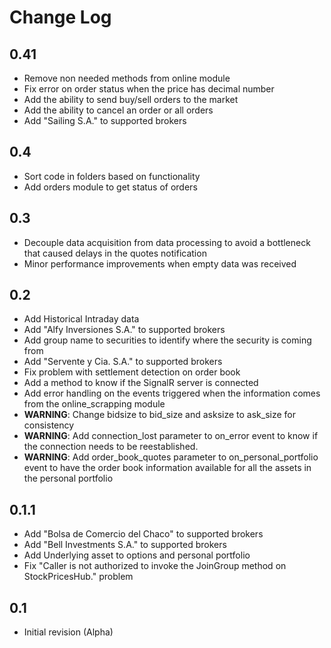 Change Log
==========

0.41
---
- Remove non needed methods from online module
- Fix error on order status when the price has decimal number
- Add the ability to send buy/sell orders to the market
- Add the ability to cancel an order or all orders
- Add "Sailing S.A." to supported brokers

0.4
---
- Sort code in folders based on functionality
- Add orders module to get status of orders

0.3
---
- Decouple data acquisition from data processing to avoid a bottleneck that caused delays in the quotes notification
- Minor performance improvements when empty data was received

0.2
---
- Add Historical Intraday data
- Add "Alfy Inversiones S.A." to supported brokers
- Add group name to securities to identify where the security is coming from
- Add "Servente y Cia. S.A." to supported brokers
- Fix problem with settlement detection on order book
- Add a method to know if the SignalR server is connected
- Add error handling on the events triggered when the information comes from the online_scrapping module
- **WARNING**: Change bidsize to bid_size and asksize to ask_size for consistency
- **WARNING**: Add connection_lost parameter to on_error event to know if the connection needs to be reestablished.
- **WARNING**: Add order_book_quotes parameter to on_personal_portfolio event to have the order book information available for all the assets in the personal portfolio

0.1.1
-----
- Add "Bolsa de Comercio del Chaco" to supported brokers
- Add "Bell Investments S.A." to supported brokers
- Add Underlying asset to options and personal portfolio
- Fix "Caller is not authorized to invoke the JoinGroup method on StockPricesHub." problem

0.1
---
- Initial revision (Alpha)